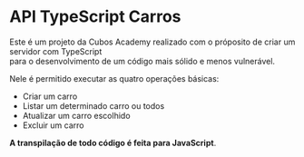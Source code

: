 # API TypeScript Carros

Este é um projeto da Cubos Academy realizado com o próposito de criar um servidor com TypeScript  
para o desenvolvimento de um código mais sólido e menos vulnerável.

Nele é permitido executar as quatro  operações básicas:  

+ Criar um carro
+ Listar um determinado carro ou todos
+ Atualizar um carro escolhido
+ Excluir um carro 

**A transpilação de todo código é feita para JavaScript**.
